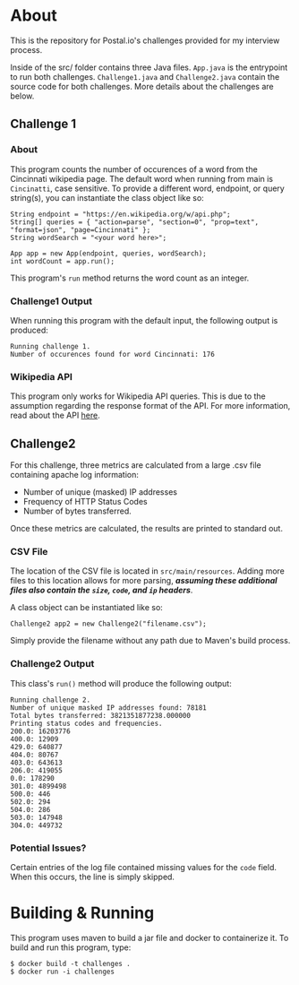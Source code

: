 
# About

This is the repository for Postal.io's challenges provided for my interview process.

Inside of the src/ folder contains three Java files. `App.java` is the entrypoint to run both challenges.
`Challenge1.java` and `Challenge2.java` contain the source code for both challenges. 
More details about the challenges are below.

## Challenge 1

### About

This program counts the number of occurences of a word from the Cincinnati wikipedia page.
The default word when running from main is `Cincinatti`, case sensitive. To provide a different word,
endpoint, or query string(s), you can instantiate the class object like so:

```
String endpoint = "https://en.wikipedia.org/w/api.php";
String[] queries = { "action=parse", "section=0", "prop=text", "format=json", "page=Cincinnati" };
String wordSearch = "<your word here>";

App app = new App(endpoint, queries, wordSearch);
int wordCount = app.run();
```

This program's `run` method returns the word count as an integer.

### Challenge1 Output

When running this program with the default input, the following output is produced:

```
Running challenge 1.
Number of occurences found for word Cincinnati: 176
```

### Wikipedia API

This program only works for Wikipedia API queries. This is due to the assumption regarding the response format of the API.
For more information, read about the API [here](https://www.mediawiki.org/wiki/API:Main_page).

## Challenge2

For this challenge, three metrics are calculated from a large .csv file containing apache log information:
- Number of unique (masked) IP addresses
- Frequency of HTTP Status Codes
- Number of bytes transferred.

Once these metrics are calculated, the results are printed to standard out.

### CSV File

The location of the CSV file is located in `src/main/resources`.
Adding more files to this location allows for more parsing, ***assuming these 
additional files also contain the `size`, `code`, and `ip` headers***.

A class object can be instantiated like so:

```
Challenge2 app2 = new Challenge2("filename.csv");
```

Simply provide the filename without any path due to Maven's build process.

### Challenge2 Output

This class's `run()` method will produce the following output:
```
Running challenge 2.
Number of unique masked IP addresses found: 78181
Total bytes transferred: 3821351877238.000000
Printing status codes and frequencies.
200.0: 16203776
400.0: 12909
429.0: 640877
404.0: 80767
403.0: 643613
206.0: 419055
0.0: 178290
301.0: 4899498
500.0: 446
502.0: 294
504.0: 286
503.0: 147948
304.0: 449732
```

### Potential Issues?

Certain entries of the log file contained missing values for the `code` field.
When this occurs, the line is simply skipped.

# Building & Running

This program uses maven to build a jar file and docker to containerize it. To build and run this program, type:

```
$ docker build -t challenges .
$ docker run -i challenges
```